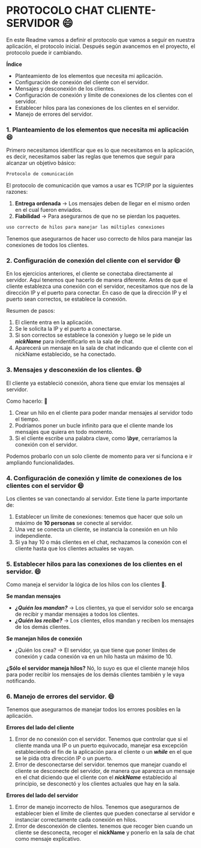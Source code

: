 # PROTOCOLO CHAT CLIENTE-SERVIDOR 😄
En este Readme vamos a definir el protocolo que vamos a seguir en nuestra aplicación, el protocolo inicial. Después según avancemos en el proyecto, el protocolo puede ir cambiando.

**Índice**
- Planteamiento de los elementos que necesita mi aplicación.
- Configuración de conexión del cliente con el servidor.
- Mensajes y desconexión de los clientes.
- Configuración de conexión y límite de conexiones de los clientes con el servidor.
- Establecer hilos para las conexiones de los clientes en el servidor.
- Manejo de errores del servidor.

### 1. Planteamiento de los elementos que necesita mi aplicación 😄
Primero necesitamos identificar que es lo que necesitamos en la aplicación, es decir, necesitamos saber las reglas que tenemos que seguir para alcanzar un objetivo básico:

```bash
Protocolo de comunicación
```
El protocolo de comunicación que vamos a usar es TCP/IP por la siguientes razones:
1. **Entrega ordenada** -> Los mensajes deben de llegar en el mismo orden en el cual fueron enviados.
2. **Fiabilidad** -> Para asegurarnos de que no se pierdan los paquetes.

```bash
uso correcto de hilos para manejar las múltiples conexiones
```
Tenemos que asegurarnos de hacer uso correcto de hilos para manejar las conexiones de todos los clientes.

### 2. Configuración de conexión del cliente con el servidor 😄
En los ejercicios anteriores, el cliente se conectaba directamente al servidor. Aquí tenemos que hacerlo de manera diferente. Antes de que el cliente establezca una conexión con el servidor,
necesitamos que nos de la dirección IP y el puerto para conectar. En caso de que la dirección IP y el puerto sean correctos, se establece la conexión.

Resumen de pasos:
1. El cliente entra en la aplicación.
2. Se le solicita la IP y el puerto a conectarse.
3. Si son correctos se establece la conexión y luego se le pide un ***nickName*** para indentificarlo en la sala de chat.
4. Aparecerá un mensaje en la sala de chat indicando que el cliente con el nickName establecido, se ha conectado.

### 3. Mensajes y desconexión de los clientes. 😄
El cliente ya estableció conexión, ahora tiene que enviar los mensajes al servidor.

Como hacerlo: 🤔
1. Crear un hilo en el cliente para poder mandar mensajes al servidor todo el tiempo.
2. Podríamos poner un bucle infinito para que el cliente mande los mensajes que quiera en todo momento.
3. Si el cliente escribe una palabra clave, como ***\bye***, cerraríamos la conexión con el servidor.

Podemos probarlo con un solo cliente de momento para ver si funciona e ir ampliando funcionalidades.

### 4. Configuración de conexión y límite de conexiones de los clientes con el servidor 😄
Los clientes se van conectando al servidor. Este tiene la parte importante de:
1. Establecer un límite de conexiones: tenemos que hacer que solo un máximo de **10 personas** se conecte al servidor.
2. Una vez se conecta un cliente, se instancia la conexión en un hilo independiente.
3. Si ya hay 10 o más clientes en el chat, rechazamos la conexión con el cliente hasta que los clientes actuales se vayan.

### 5. Establecer hilos para las conexiones de los clientes en el servidor. 😄
Como maneja el servidor la lógica de los hilos con los clientes 🤔.

**Se mandan mensajes**
- ***¿Quién los mandan?*** -> Los clientes, ya que el servidor solo se encarga de recibir y mandar mensajes a todos los clientes.
- ***¿Quién los recibe?*** -> Los clientes, ellos mandan y reciben los mensajes de los demás clientes.

**Se manejan hilos de conexión**
- ¿Quién los crea? -> El servidor, ya que tiene que poner límites de conexión y cada conexión va en un hilo hasta un máximo de 10.

**¿Sólo el servidor maneja hilos?**
Nó, lo suyo es que el cliente maneje hilos para poder recibir los mensajes de los demás clientes también y le vaya notificando.

### 6. Manejo de errores del servidor. 😄
Tenemos que asegurarnos de manejar todos los errores posibles en la aplicación.

**Errores del lado del cliente**
1. Error de no conexión con el servidor. Tenemos que controlar que si el cliente manda una IP o un puerto equivocado, manejar esa excepción estableciendo el fin de la aplicación para el cliente o un ***while*** en el que se le pida otra dirección IP o un puerto.
2. Error de desconectarse del servidor. tenemos que manejar cuando el cliente se desconecte del servidor, de manera que aparezca un mensaje en el chat diciendo que el cliente con el ***nickName*** establecido al principio, se desconectó y los clientes actuales que hay en la sala.

**Errores del lado del servidor**
1. Error de manejo incorrecto de hilos. Tenemos que asegurarnos de establecer bien el límite de clientes que pueden conectarse al servidor e instanciar correctamente cada conexión en hilos.
2. Error de desconexión de clientes. tenemos que recoger bien cuando un cliente se desconecta, recoger el **nickName** y ponerlo en la sala de chat como mensaje explicativo.
   





